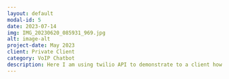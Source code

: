 ```yaml
---
layout: default
modal-id: 5
date: 2023-07-14
img: IMG_20230620_085931_969.jpg
alt: image-alt
project-date: May 2023
client: Private Client
category: VoIP Chatbot
description: Here I am using twilio API to demonstrate to a client how to create VoIP Call bots, that will offer a menu using speech synthesis and speech recognition.
---
```


